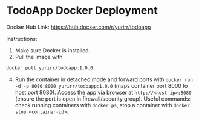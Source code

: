 # TodoApp Docker Deployment

Docker Hub Link: https://hub.docker.com/r/yurirr/todoapp

Instructions: 
1. Make sure Docker is installed.
2. Pull the image with
   
```bash
docker pull yurirr/todoapp:1.0.0
```

4. Run the container in detached mode and forward ports with `docker run -d -p 8080:8000 yurirr/todoapp:1.0.0` (maps container port 8000 to host port 8080). Access the app via browser at `http://<host-ip>:8080` (ensure the port is open in firewall/security group). Useful commands: check running containers with `docker ps`, stop a container with `docker stop <container-id>`.
